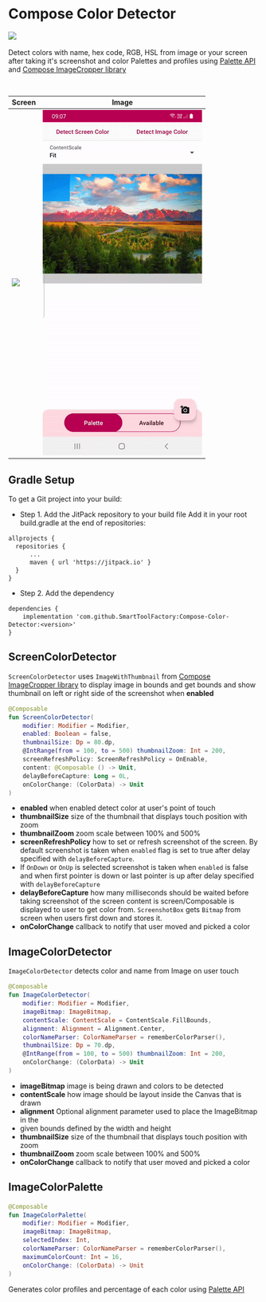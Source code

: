 # Compose Color Detector

[![](https://jitpack.io/v/SmartToolFactory/Compose-Color-Detector.svg)](https://jitpack.io/#SmartToolFactory/Compose-Color-Detector)

Detect colors with name, hex code, RGB, HSL from image or your screen after taking it's screenshot
and color Palettes and profiles
using [Palette API](https://developer.android.com/training/material/palette-colors)
and [Compose ImageCropper library](https://github.com/SmartToolFactory/Compose-Image-Cropper)

<br>

| Screen | Image | 
| ----------|-----------| 
| <img src="./screenshot/screen_detector.gif"/>| <img src="./screenshot/image_detector.gif"/> |

## Gradle Setup

To get a Git project into your build:

* Step 1. Add the JitPack repository to your build file Add it in your root build.gradle at the end
  of repositories:

```
allprojects {
  repositories {
      ...
      maven { url 'https://jitpack.io' }
  }
}
```

* Step 2. Add the dependency

```
dependencies {
    implementation 'com.github.SmartToolFactory:Compose-Color-Detector:<version>'
}
```

## ScreenColorDetector

`ScreenColorDetector` uses `ImageWithThumbnail`
from [Compose ImageCropper library](https://github.com/SmartToolFactory/Compose-Image-Cropper)
to display image in bounds and get bounds and show thumbnail on left or right side of the screenshot
when **enabled**

```kotlin
@Composable
fun ScreenColorDetector(
    modifier: Modifier = Modifier,
    enabled: Boolean = false,
    thumbnailSize: Dp = 80.dp,
    @IntRange(from = 100, to = 500) thumbnailZoom: Int = 200,
    screenRefreshPolicy: ScreenRefreshPolicy = OnEnable,
    content: @Composable () -> Unit,
    delayBeforeCapture: Long = 0L,
    onColorChange: (ColorData) -> Unit
) 
```

* **enabled** when enabled detect color at user's point of touch
* **thumbnailSize** size of the thumbnail that displays touch position with zoom
* **thumbnailZoom** zoom scale between 100% and 500%
* **screenRefreshPolicy** how to set or refresh screenshot of the screen. By default screenshot is
  taken when `enabled` flag is set to true after delay specified with `delayBeforeCapture`.
* If `OnDown` or `OnUp` is selected screenshot is taken when `enabled` is false and when first
  pointer is down or last pointer is up after delay specified with `delayBeforeCapture`
* **delayBeforeCapture** how many milliseconds should be waited before taking screenshot of the
  screen content is screen/Composable is displayed to user to get color from. `ScreenshotBox`
  gets `Bitmap` from screen when users first down and stores it.
* **onColorChange** callback to notify that user moved and picked a color

## ImageColorDetector

`ImageColorDetector` detects color and name from Image on user touch

```kotlin
@Composable
fun ImageColorDetector(
    modifier: Modifier = Modifier,
    imageBitmap: ImageBitmap,
    contentScale: ContentScale = ContentScale.FillBounds,
    alignment: Alignment = Alignment.Center,
    colorNameParser: ColorNameParser = rememberColorParser(),
    thumbnailSize: Dp = 70.dp,
    @IntRange(from = 100, to = 500) thumbnailZoom: Int = 200,
    onColorChange: (ColorData) -> Unit
)
```

* **imageBitmap** image is being drawn and colors to be detected
* **contentScale** how image should be layout inside the Canvas that is drawn
* **alignment** Optional alignment parameter used to place the ImageBitmap in the
* given bounds defined by the width and height
* **thumbnailSize** size of the thumbnail that displays touch position with zoom
* **thumbnailZoom** zoom scale between 100% and 500%
* **onColorChange** callback to notify that user moved and picked a color

## ImageColorPalette

```kotlin
@Composable
fun ImageColorPalette(
    modifier: Modifier = Modifier,
    imageBitmap: ImageBitmap,
    selectedIndex: Int,
    colorNameParser: ColorNameParser = rememberColorParser(),
    maximumColorCount: Int = 16,
    onColorChange: (ColorData) -> Unit
)
```

Generates color profiles and percentage of each color
using [Palette API](https://developer.android.com/training/material/palette-colors)
